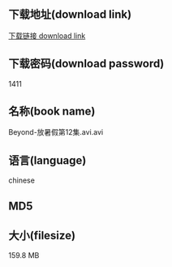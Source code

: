 ## 下载地址(download link)
[下载链接 download link](https://voluble-croquembouche-d321dc.netlify.app/?s=Beyond-%E6%94%BE%E6%9A%91%E5%81%87%E7%AC%AC12%E9%9B%86.avi)

## 下载密码(download password)
1411

## 名称(book name)
Beyond-放暑假第12集.avi.avi

## 语言(language)
chinese

## MD5


## 大小(filesize)
159.8 MB
